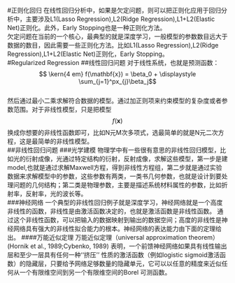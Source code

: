 #正则化回归
在线性回归分析中，如果是欠定问题，则可以把正则化应用于回归分析中，主要涉及L1(Lasso Regression),L2(Ridge Regression),L1+L2(Elastic Net)正则化。此外，Early Stopping也是一种正则化方法。   
欠定问题在当前的一个核心，最典型的就是深度学习，一般模型的参数数目远大于数据的数目，因此需要一些正则化方法。比如L1(Lasso Regression),L2(Ridge Regression),L1+L2(Elastic Net)正则化，Early Stopping。  
#Regularized Regression
##线性回归问题
对于线性系统，也就是预测函数：  
$$ \kern{4 em} f(\mathbf{x}) = \beta_0 + \displaystyle \sum_{j=1}^px_{j}\beta_j$$  
然后通过最小二乘求解符合数据的模型。通过加正则项来约束模型的复杂度或者参数范围。对于非线性模型，只是把模型$$f(\mathbf{x})$$换成你想要的非线性函数即可，比如N元M次多项式，选最简单的就是N元二次方程，这是最简单的非线性模型。  
##非线性回归问题
###光学建模
物理学中有一些很有意思的非线性回归模型，比如光的衍射成像，光通过特定结构的衍射，反射成像，求解这些模型，第一步是建model,也就是通过求解Maxwell方程，得到非线性方程组，第二步就是通过实验数据来求解模型中的参数，这些参数有两类，一类书几何参数，也就是设计到要处理问题的几何结构；第二类是物理参数，主要是描述系统材料属性的参数，比如折射率，反射率，光的波长等。  
###神经网络
一个典型的非线性回归例子就是深度学习，神经网络就是一个高度非线性的函数，非线性是由激活函数决定的，也就是激活函数是非线性函数。 通过这个非线性函数，可以把输入的数据映射到输出的数据空间；高度的非线性是神经网络具有强大的非线性拟合能力的根本。神经网络的表达能力由下面的定理给出。
####万能近似定理
万能近似定理（universal approximation theorem）(Hornik et al., 1989;Cybenko, 1989) 表明，一个前馈神经网络如果具有线性输出层和至少一层具有任何一种‘‘挤压’’ 性质的激活函数（例如logistic sigmoid激活函数）的隐藏层，只要给予网络足够数量的隐藏单元，它可以以任意的精度来近似任何从一个有限维空间到另一个有限维空间的Borel 可测函数。
